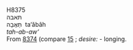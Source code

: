 <body>
  <p>H8375<br>  תּאבה  <br> תַּּאֲבָה  ‎  ta‘ăbâh  <br><i>tah-ab-aw‘ </i><br>From <a href="h8374.htm">8374</a> (compare <a href="h0015.htm">15</a> ; <i>desire: - </i>longing.<br></p>
 </body>